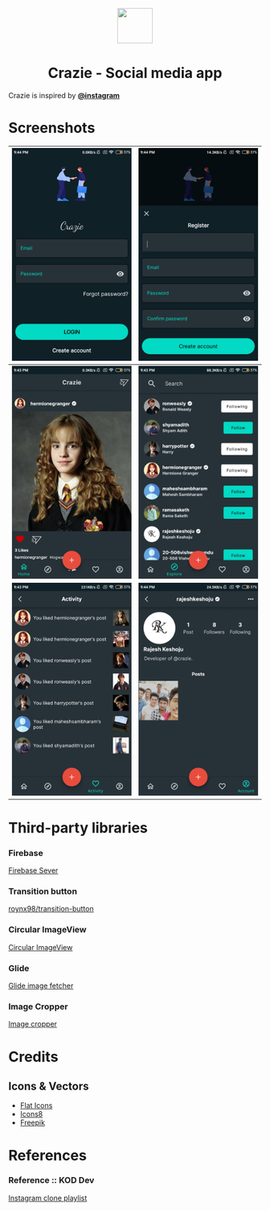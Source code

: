 <p align="center">
<img src="https://firebaseappdistribution.googleapis.com/app-binary-downloads/firebase-app-distro/app-icons/1013255043250/1:1013255043250:android:ed344a4dc650b2ad6db1ab/5f2df0be-b2af-4a23-a066-4c2f433d3401.png" width="70" height="70"/>
  
<h1 align="center">Crazie - Social media app</h1>  
</p>

Crazie is inspired by <b><a href="http://instagram.com">@instagram</a></b>


# Screenshots
![Screenshot](Screenshots/1.jpg) | ![Screenshot](Screenshots/2.jpg)
--- | ---
![Screenshot](Screenshots/3.jpg) | ![Screenshot](Screenshots/4.jpg)
![Screenshot](Screenshots/5.jpg) | ![Screenshot](Screenshots/6.jpg)

# Third-party libraries
<p><h3>Firebase</h3><a href="https://github.com/firebase/quickstart-android">Firebase Sever</a></p>

<p><h3>Transition button</h3> <a href="https://github.com/roynx98/transition-button-android">roynx98/transition-button<a></p>
  
<p><h3>Circular ImageView</h3><a href="https://github.com/hdodenhof/CircleImageView">Circular ImageView</a></p>

<p><h3>Glide</h3><a href="https://github.com/bumptech/glide">Glide image fetcher</a></p>

<p><h3>Image Cropper</h3><a href="https://github.com/ArthurHub/Android-Image-Cropper">Image cropper</a></p>

# Credits
## Icons & Vectors
<ul>
  <li><a href="https://www.flaticon.com/">Flat Icons</a></li>
  <li><a href="https://icons8.com/">Icons8</a></li>
  <li><a href="https://www.freepik.com/">Freepik</a></li>
</ul>


# References
<p><h3>Reference :: KOD Dev</h3><a href="https://youtube.com/playlist?list=PLzLFqCABnRQduspfbu2empaaY9BoIGLDM">Instagram clone playlist</a></p>
